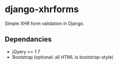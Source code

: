 django-xhrforms
================

Simple XHR form validation in Django.

Dependancies
------------

* jQyery >= 1.7
* Bootstrap (optional: all HTML is bootstrap-style)
